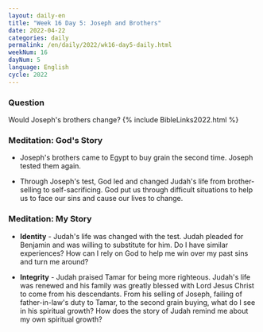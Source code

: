 ```yaml
---
layout: daily-en
title: "Week 16 Day 5: Joseph and Brothers"
date: 2022-04-22
categories: daily
permalink: /en/daily/2022/wk16-day5-daily.html
weekNum: 16
dayNum: 5
language: English
cycle: 2022
---
```


### Question     
Would Joseph's brothers change? 
{% include BibleLinks2022.html %} 

### Meditation: God's Story   
+ Joseph's brothers came to Egypt to buy grain the second time. Joseph tested them again. 

+ Through Joseph's test, God led and changed Judah's life from brother-selling to self-sacrificing. God put us through difficult situations to help us to face our sins and cause our lives to change. 

### Meditation: My Story   
+ **Identity** - Judah's life was changed with the test. Judah pleaded for Benjamin and was willing to substitute for him. Do I have similar experiences? How can I rely on God to help me win over my past sins and turn me around? 

+ **Integrity** - Judah praised Tamar for being more righteous. Judah's life was renewed and his family was greatly blessed with Lord Jesus Christ to come from his descendants. From his selling of Joseph, failing of father-in-law's duty to Tamar, to the second grain buying, what do I see in his spiritual growth? How does the story of Judah remind me about my own spiritual growth? 
